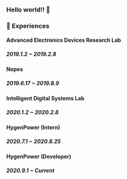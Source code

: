 ### Hello world!! 👋

### 🔭 Experiences

#### Advanced Electronics Devices Research Lab
##### 2019.1.2 ~ 2019.2.8

#### Nepes
##### 2019.6.17 ~ 2019.8.9

#### Intelligent Digital Systems Lab
##### 2020.1.2 ~ 2020.2.8

#### HygenPower (Intern)
##### 2020.7.1 ~ 2020.8.25

#### HygenPower (Developer)
##### 2020.9.1 ~ Current


<!--
**Tak2een/Tak2een** is a ✨ _special_ ✨ repository because its `README.md` (this file) appears on your GitHub profile.

Here are some ideas to get you started:

- 🔭 I’m currently working on ...
- 🌱 I’m currently learning ...
- 👯 I’m looking to collaborate on ...
- 🤔 I’m looking for help with ...
- 💬 Ask me about ...
- 📫 How to reach me: ...
- 😄 Pronouns: ...
- ⚡ Fun fact: ...
-->
